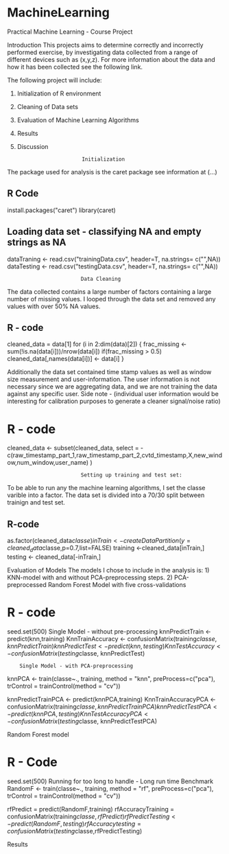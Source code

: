 MachineLearning
===============

Practical Machine Learning - Course Project

Introduction 
This projects aims to determine correctly and incorrectly performed exercise,
by investigating data collected from a range of different devices such as (x,y,z).
For more information about the data and how it has been collected see the following link.
   
The following project will include:
1) Initialization of R environment
2) Cleaning of Data sets 
3) Evaluation of Machine Learning Algorithms  
4) Results 
5) Discussion 
   
							Initialization 
The package used for analysis is the caret package see information at (...)
## R Code 
install.packages("caret")
library(caret)
## Loading data set - classifying NA and empty strings as NA
dataTraning <- read.csv("trainingData.csv", header=T, na.strings= c("",NA))
dataTesting <- read.csv("testingData.csv", header=T, na.strings= c("",NA))

							Data Cleaning 
The data collected contains a large number of factors containing a large number of missing values.
I looped through the data set and removed any values with over 50% NA values.

## R - code  
cleaned_data = data[1]
for (i in 2:dim(data)[2]) {
frac_missing <- sum(!is.na(data[i]))/nrow(data[i])
if(frac_missing > 0.5) 
cleaned_data[,names(data[i])] <- data[i]
}

Additionally the data set contained time stamp values as well as window size measurement and user-information. 
The user information is not necessary since we are aggregating data, and we are not training the data against any specific user. 
    Side note - (individual user information would be interesting for calibration purposes to generate a cleaner signal/noise ratio)

# R - code
cleaned_data <- subset(cleaned_data, select = -c(raw_timestamp_part_1,raw_timestamp_part_2,cvtd_timestamp,X,new_window,num_window,user_name) )
 

							Setting up training and test set:
To be able to run any the machine learning algorithms, I set the classe varible into a factor. The data set is divided into a 70/30 split between trainign and test set.
## R-code 
as.factor(cleaned_data$classe)
inTrain <- createDataPartition(y=cleaned_data$classe,p=0.7,list=FALSE)
training <-cleaned_data[inTrain,]
testing <- cleaned_data[-inTrain,]

Evaluation of Models 
The models I chose to include in the analysis is:
     1) KNN-model with and without PCA-preprocessing steps. 
     2) PCA-preprocessed Random Forest Model with five cross-validations  

# R - code 
seed.set(500)
		Single Model - without pre-processing 
knnPredictTrain <-predict(knn,training)
KnnTrainAccuracy <- confusionMatrix(training$classe, knnPredictTrain)
knnPredictTest <-predict(knn,testing)
KnnTestAccuracy <- confusionMatrix(testing$classe, knnPredictTest)

		Single Model - with PCA-preprocessing
knnPCA <- train(classe~., training, method = "knn", preProcess=c("pca"), 
    trControl = trainControl(method = "cv"))

knnPredictTrainPCA <- predict(knnPCA,training)
KnnTrainAccuracyPCA <- confusionMatrix(training$classe, knnPredictTrainPCA)
knnPredictTestPCA <- predict(knnPCA,testing)
KnnTestAccuracyPCA <- confusionMatrix(testing$classe, knnPredictTestPCA)

Random Forest model 

# R - Code 
seed.set(500)
Running for too long to handle - Long run time Benchmark
RandomF <- train(classe~., training, method = "rf", preProcess=c("pca"), 
    trControl = trainControl(method = "cv"))

rfPredict = predict(RandomF,training)
rfAccuracyTraining = confusionMatrix(training$classe,rfPredict)
rfPredictTesting <- predict(RandomF,testing)
rfAccuracytesting = confusionMatrix(testing$classe,rfPredictTesting)


Results 


